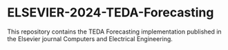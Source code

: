 # ELSEVIER-2024-TEDA-Forecasting
This repository contains the TEDA Forecasting implementation published in the Elsevier journal Computers and Electrical Engineering.
